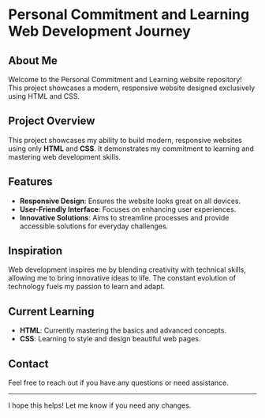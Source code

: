 # Personal Commitment and Learning Web Development Journey

## About Me
Welcome to the Personal Commitment and Learning website repository! This project showcases a modern, responsive website designed exclusively using HTML and CSS.

## Project Overview
This project showcases my ability to build modern, responsive websites using only **HTML** and **CSS**. It demonstrates my commitment to learning and mastering web development skills.

## Features
- **Responsive Design**: Ensures the website looks great on all devices.
- **User-Friendly Interface**: Focuses on enhancing user experiences.
- **Innovative Solutions**: Aims to streamline processes and provide accessible solutions for everyday challenges.

## Inspiration
Web development inspires me by blending creativity with technical skills, allowing me to bring innovative ideas to life. The constant evolution of technology fuels my passion to learn and adapt.

## Current Learning
- **HTML**: Currently mastering the basics and advanced concepts.
- **CSS**: Learning to style and design beautiful web pages.

## Contact
Feel free to reach out if you have any questions or need assistance.

---

I hope this helps! Let me know if you need any changes.
